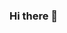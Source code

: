 ### Hi there 👋

<!--
**prismlabo/prismlabo** is a ✨ _special_ ✨ repository because its `README.md` (this file) appears on your GitHub profile.

프리즘라보는 빛과 소리를 통해 다양한 실험을 하는 영상 실험실입니다. 영상매체를 통해 기존의 고정된 틀에서 벗어난 새로운 시각을 제시하고, 다양한 실험을 통해 재미있는 영상 프로젝트를 기획합니다. 팀원 각각의 스타일과 해석을 바탕으로 다채로운 영상을 제작하고자 합니다.
PRISMLABO is a video laboratory that conducts various experiments through light and sound. Through video media, we propose new perspectives away from the existing fixed frame, and we plan interesting video projects through various experiments. Based on the style and interpretation of each team member, we are going to produce a variety of videos.
